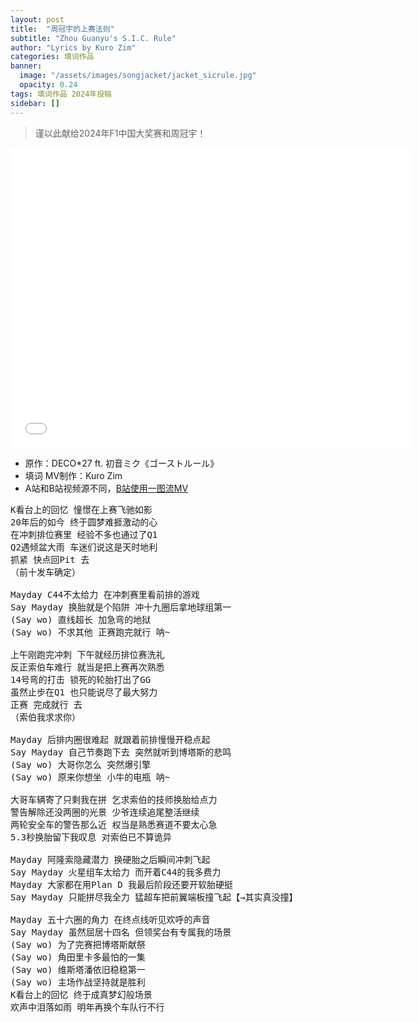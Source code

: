 ```yaml
---
layout: post
title:  "周冠宇的上赛法则"
subtitle: "Zhou Guanyu's S.I.C. Rule"
author: "Lyrics by Kuro Zim"
categories: 填词作品
banner: 
  image: "/assets/images/songjacket/jacket_sicrule.jpg"
  opacity: 0.24
tags: 填词作品 2024年投稿
sidebar: []
---
```


> 谨以此献给2024年F1中国大奖赛和周冠宇！

<iframe src="//www.acfun.cn/player/ac44380377" width="640" height="480" frameborder="0" scrolling="no" allowfullscreen></iframe>

* 原作：DECO*27 ft. 初音ミク《ゴーストルール》
* 填词 MV制作：Kuro Zim
* A站和B站视频源不同，[B站使用一图流MV](https://www.bilibili.com/video/BV1AZ421J7U1/)

<pre>
K看台上的回忆 憧憬在上赛飞驰如影
20年后的如今 终于圆梦难捱激动的心
在冲刺排位赛里 经验不多也通过了Q1
Q2遇倾盆大雨 车迷们说这是天时地利
抓紧 快点回Pit 去
（前十发车确定）

Mayday C44不太给力 在冲刺赛里看前排的游戏
Say Mayday 换胎就是个陷阱 冲十九圈后拿地球组第一
(Say wo) 直线超长 加急弯的地狱
(Say wo) 不求其他 正赛跑完就行 呐~

上午刚跑完冲刺 下午就经历排位赛洗礼
反正索伯车难行 就当是把上赛再次熟悉
14号弯的打击 锁死的轮胎打出了GG
虽然止步在Q1 也只能说尽了最大努力
正赛 完成就行 去
（索伯我求求你）

Mayday 后排内圈很难起 就跟着前排慢慢开稳点起
Say Mayday 自己节奏跑下去 突然就听到博塔斯的悲鸣
(Say wo) 大哥你怎么 突然爆引擎
(Say wo) 原来你想坐 小牛的电瓶 呐~

大哥车辆寄了只剩我在拼 乞求索伯的技师换胎给点力
警告解除还没两圈的光景 少爷连续追尾整活继续
两轮安全车的警告那么近 权当是熟悉赛道不要太心急
5.3秒换胎留下我叹息 对索伯已不算诡异

Mayday 阿隆索隐藏潜力 换硬胎之后瞬间冲刺飞起
Say Mayday 火星组车太给力 而开着C44的我多费力
Mayday 大家都在用Plan D 我最后阶段还要开软胎硬挺
Say Mayday 只能拼尽我全力 猛超车把前翼端板撞飞起【→其实真没撞】

Mayday 五十六圈的角力 在终点线听见欢呼的声音
Say Mayday 虽然屈居十四名 但领奖台有专属我的场景
(Say wo) 为了完赛把博塔斯献祭
(Say wo) 角田里卡多最怕的一集
(Say wo) 维斯塔潘依旧稳稳第一
(Say wo) 主场作战坚持就是胜利
K看台上的回忆 终于成真梦幻般场景
欢声中泪落如雨 明年再换个车队行不行</pre>